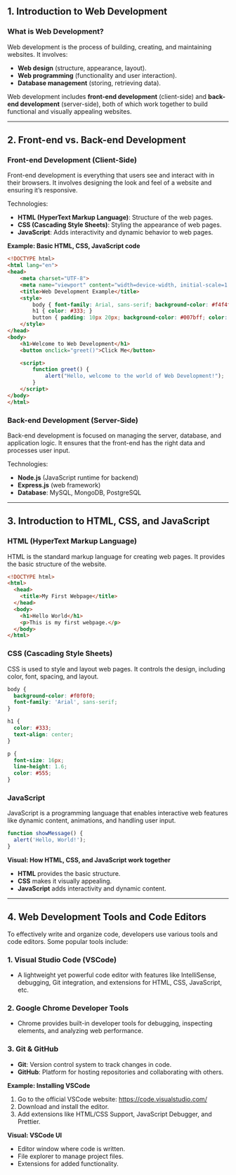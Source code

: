 ## 1. Introduction to Web Development

### What is Web Development?

Web development is the process of building, creating, and maintaining websites. It involves:
- **Web design** (structure, appearance, layout).
- **Web programming** (functionality and user interaction).
- **Database management** (storing, retrieving data).

Web development includes **front-end development** (client-side) and **back-end development** (server-side), both of which work together to build functional and visually appealing websites.

---

## 2. Front-end vs. Back-end Development

### Front-end Development (Client-Side)
Front-end development is everything that users see and interact with in their browsers. It involves designing the look and feel of a website and ensuring it’s responsive.

Technologies:
- **HTML (HyperText Markup Language)**: Structure of the web pages.
- **CSS (Cascading Style Sheets)**: Styling the appearance of web pages.
- **JavaScript**: Adds interactivity and dynamic behavior to web pages.

**Example: Basic HTML, CSS, JavaScript code**

```html
<!DOCTYPE html>
<html lang="en">
<head>
    <meta charset="UTF-8">
    <meta name="viewport" content="width=device-width, initial-scale=1.0">
    <title>Web Development Example</title>
    <style>
        body { font-family: Arial, sans-serif; background-color: #f4f4f4; }
        h1 { color: #333; }
        button { padding: 10px 20px; background-color: #007bff; color: white; border: none; }
    </style>
</head>
<body>
    <h1>Welcome to Web Development</h1>
    <button onclick="greet()">Click Me</button>

    <script>
        function greet() {
            alert("Hello, welcome to the world of Web Development!");
        }
    </script>
</body>
</html>
```

### Back-end Development (Server-Side)
Back-end development is focused on managing the server, database, and application logic. It ensures that the front-end has the right data and processes user input.

Technologies:
- **Node.js** (JavaScript runtime for backend)
- **Express.js** (web framework)
- **Database**: MySQL, MongoDB, PostgreSQL

---

## 3. Introduction to HTML, CSS, and JavaScript

### HTML (HyperText Markup Language)
HTML is the standard markup language for creating web pages. It provides the basic structure of the website.

```html
<!DOCTYPE html>
<html>
  <head>
    <title>My First Webpage</title>
  </head>
  <body>
    <h1>Hello World</h1>
    <p>This is my first webpage.</p>
  </body>
</html>
```

### CSS (Cascading Style Sheets)
CSS is used to style and layout web pages. It controls the design, including color, font, spacing, and layout.

```css
body {
  background-color: #f0f0f0;
  font-family: 'Arial', sans-serif;
}

h1 {
  color: #333;
  text-align: center;
}

p {
  font-size: 16px;
  line-height: 1.6;
  color: #555;
}
```

### JavaScript
JavaScript is a programming language that enables interactive web features like dynamic content, animations, and handling user input.

```javascript
function showMessage() {
  alert('Hello, World!');
}
```

**Visual: How HTML, CSS, and JavaScript work together**

- **HTML** provides the basic structure.
- **CSS** makes it visually appealing.
- **JavaScript** adds interactivity and dynamic content.

---

## 4. Web Development Tools and Code Editors

To effectively write and organize code, developers use various tools and code editors. Some popular tools include:

### 1. **Visual Studio Code (VSCode)**
- A lightweight yet powerful code editor with features like IntelliSense, debugging, Git integration, and extensions for HTML, CSS, JavaScript, etc.

### 2. **Google Chrome Developer Tools**
- Chrome provides built-in developer tools for debugging, inspecting elements, and analyzing web performance.

### 3. **Git & GitHub**
- **Git**: Version control system to track changes in code.
- **GitHub**: Platform for hosting repositories and collaborating with others.

**Example: Installing VSCode**

1. Go to the official VSCode website: https://code.visualstudio.com/
2. Download and install the editor.
3. Add extensions like HTML/CSS Support, JavaScript Debugger, and Prettier.

**Visual: VSCode UI**

- Editor window where code is written.
- File explorer to manage project files.
- Extensions for added functionality.